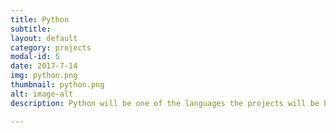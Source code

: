 ```yaml
---
title: Python 
subtitle:
layout: default
category: projects
modal-id: 5
date: 2017-7-14
img: python.png
thumbnail: python.png 
alt: image-alt 
description: Python will be one of the languages the projects will be built with

---
```



